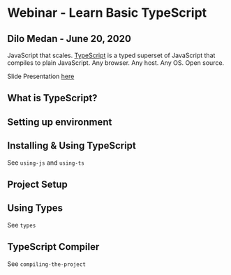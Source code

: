 # Webinar - Learn Basic TypeScript 
## Dilo Medan - June 20, 2020

JavaScript that scales. [TypeScript](https://www.typescriptlang.org/index.html) is a typed superset of JavaScript that compiles to plain JavaScript. Any browser. Any host. Any OS. Open source.

Slide Presentation [here](https://docs.google.com/presentation/d/1n3DgqMm-J5K9SEviSqxwoJgPCDU98K-vxYbB_9taFR0/edit?usp=sharing)

## What is TypeScript?

## Setting up environment

## Installing & Using TypeScript
See `using-js` and `using-ts`

## Project Setup

## Using Types
See `types`

## TypeScript Compiler
See `compiling-the-project`
